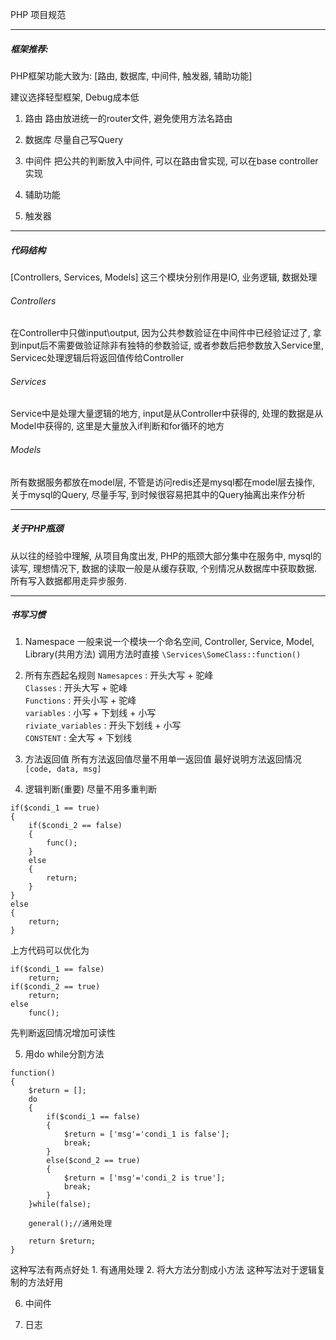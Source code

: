 PHP 项目规范

---

##### 框架推荐:
PHP框架功能大致为:
[路由, 数据库, 中间件, 触发器, 辅助功能]

建议选择轻型框架, Debug成本低

1. 路由
路由放进统一的router文件, 避免使用方法名路由

2. 数据库
尽量自己写Query

3. 中间件
把公共的判断放入中间件, 可以在路由曾实现, 可以在base controller实现

4. 辅助功能

5. 触发器

---
 
##### 代码结构

[Controllers, Services, Models]
这三个模块分别作用是IO, 业务逻辑, 数据处理
###### Controllers
在Controller中只做input\output, 因为公共参数验证在中间件中已经验证过了, 拿到input后不需要做验证除非有独特的参数验证, 或者参数后把参数放入Service里, Servicec处理逻辑后将返回值传给Controller
###### Services
Service中是处理大量逻辑的地方, input是从Controller中获得的, 处理的数据是从Model中获得的, 这里是大量放入if判断和for循环的地方
###### Models
所有数据服务都放在model层, 不管是访问redis还是mysql都在model层去操作, 关于mysql的Query, 尽量手写, 到时候很容易把其中的Query抽离出来作分析

---
##### 关于PHP瓶颈

从以往的经验中理解, 从项目角度出发, PHP的瓶颈大部分集中在服务中, mysql的读写, 理想情况下, 数据的读取一般是从缓存获取, 个别情况从数据库中获取数据. 所有写入数据都用走异步服务.

---
##### 书写习惯
1. Namespace
一般来说一个模块一个命名空间, Controller, Service, Model, Library(共用方法) 调用方法时直接 
`\Services\SomeClass::function()`

2. 所有东西起名规则
`Namesapces` : 开头大写 + 驼峰   
`Classes`    : 开头大写 + 驼峰   
`Functions`  : 开头小写 + 驼峰     
`variables`  : 小写 + 下划线 + 小写   
`riviate_variables` : 开头下划线 + 小写   
`CONSTENT`   : 全大写 + 下划线   

3. 方法返回值
所有方法返回值尽量不用单一返回值
最好说明方法返回情况
`[code, data, msg]`

4. 逻辑判断(重要)
尽量不用多重判断
```
if($condi_1 == true)
{
    if($condi_2 == false)
    {
        func();
    }
    else
    {
        return;
    }
}
else
{
    return;
}
```
上方代码可以优化为
```
if($condi_1 == false)
    return;
if($condi_2 == true)
    return;
else
    func();

```
先判断返回情况增加可读性

5. 用do while分割方法
```
function()
{
    $return = [];
    do
    {
        if($condi_1 == false)
        {
            $return = ['msg'='condi_1 is false'];
            break;
        }
        else($cond_2 == true)
        {
            $return = ['msg'='condi_2 is true'];
            break;
        }
    }while(false);

    general();//通用处理

    return $return;
}
```
这种写法有两点好处 1. 有通用处理 2. 将大方法分割成小方法
这种写法对于逻辑复制的方法好用

6. 中间件

7. 日志